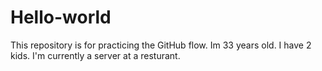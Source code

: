 # Hello-world
This repository is for practicing the GitHub flow.
Im 33 years old. I have 2 kids. I'm currently a server at a resturant. 
